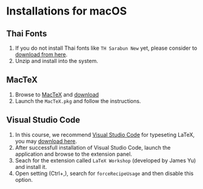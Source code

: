 # Installations for macOS

## Thai Fonts

1. If you do not install Thai fonts like `TH Sarabun New` yet, please consider to [download from here](../../assets/thaifonts.zip).
1. Unzip and install into the system.

## MacTeX

1. Browse to [MacTeX](https://www.tug.org/mactex/) and [download](https://mirror.ctan.org/systems/mac/mactex/MacTeX.pkg)
1. Launch the `MacTeX.pkg` and follow the instructions. 


## Visual Studio Code

1. In this course, we recommend [Visual Studio Code](https://code.visualstudio.com) for typeseting LaTeX, you may [download here](https://code.visualstudio.com/sha/download?build=stable&os=darwin-universal).
1. After successfull installation of Visual Studio Code, launch the application and browse to the extension panel.
1. Seach for the extension called `LaTeX Workshop` (developed by James Yu) and install it.
1. Open setting (Ctrl+,),  search for `forceRecipeUsage` and then disable this option.